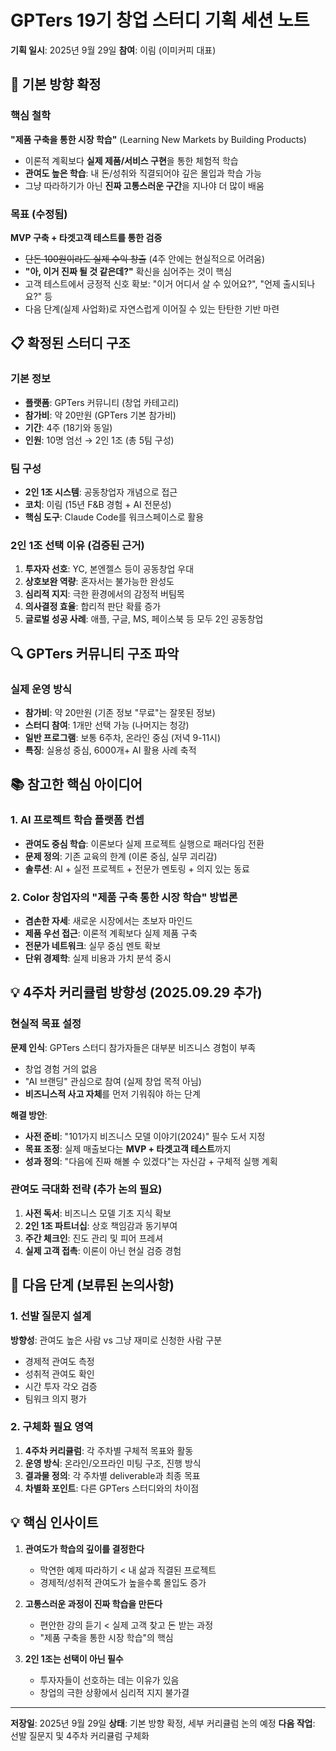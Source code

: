 # GPTers 19기 창업 스터디 기획 세션 노트

**기획 일시**: 2025년 9월 29일
**참여**: 이림 (이미커피 대표)

## 🎯 기본 방향 확정

### 핵심 철학
**"제품 구축을 통한 시장 학습"** (Learning New Markets by Building Products)
- 이론적 계획보다 **실제 제품/서비스 구현**을 통한 체험적 학습
- **관여도 높은 학습**: 내 돈/성취와 직결되어야 깊은 몰입과 학습 가능
- 그냥 따라하기가 아닌 **진짜 고통스러운 구간**을 지나야 더 많이 배움

### 목표 (수정됨)
**MVP 구축 + 타겟고객 테스트를 통한 검증**
- ~~단돈 100원이라도 실제 수익 창출~~ (4주 안에는 현실적으로 어려움)
- **"아, 이거 진짜 될 것 같은데?"** 확신을 심어주는 것이 핵심
- 고객 테스트에서 긍정적 신호 확보: "이거 어디서 살 수 있어요?", "언제 출시되나요?" 등
- 다음 단계(실제 사업화)로 자연스럽게 이어질 수 있는 탄탄한 기반 마련

## 📋 확정된 스터디 구조

### 기본 정보
- **플랫폼**: GPTers 커뮤니티 (창업 카테고리)
- **참가비**: 약 20만원 (GPTers 기본 참가비)
- **기간**: 4주 (18기와 동일)
- **인원**: 10명 엄선 → 2인 1조 (총 5팀 구성)

### 팀 구성
- **2인 1조 시스템**: 공동창업자 개념으로 접근
- **코치**: 이림 (15년 F&B 경험 + AI 전문성)
- **핵심 도구**: Claude Code를 워크스페이스로 활용

### 2인 1조 선택 이유 (검증된 근거)
1. **투자자 선호**: YC, 본엔젤스 등이 공동창업 우대
2. **상호보완 역량**: 혼자서는 불가능한 완성도
3. **심리적 지지**: 극한 환경에서의 감정적 버팀목
4. **의사결정 효율**: 합리적 판단 확률 증가
5. **글로벌 성공 사례**: 애플, 구글, MS, 페이스북 등 모두 2인 공동창업

## 🔍 GPTers 커뮤니티 구조 파악

### 실제 운영 방식
- **참가비**: 약 20만원 (기존 정보 "무료"는 잘못된 정보)
- **스터디 참여**: 1개만 선택 가능 (나머지는 청강)
- **일반 프로그램**: 보통 6주차, 온라인 중심 (저녁 9-11시)
- **특징**: 실용성 중심, 6000개+ AI 활용 사례 축적

## 📚 참고한 핵심 아이디어

### 1. AI 프로젝트 학습 플랫폼 컨셉
- **관여도 중심 학습**: 이론보다 실제 프로젝트 실행으로 패러다임 전환
- **문제 정의**: 기존 교육의 한계 (이론 중심, 실무 괴리감)
- **솔루션**: AI + 실전 프로젝트 + 전문가 멘토링 + 의지 있는 동료

### 2. Color 창업자의 "제품 구축 통한 시장 학습" 방법론
- **겸손한 자세**: 새로운 시장에서는 초보자 마인드
- **제품 우선 접근**: 이론적 계획보다 실제 제품 구축
- **전문가 네트워크**: 실무 중심 멘토 확보
- **단위 경제학**: 실제 비용과 가치 분석 중시

## 💡 4주차 커리큘럼 방향성 (2025.09.29 추가)

### 현실적 목표 설정
**문제 인식**: GPTers 스터디 참가자들은 대부분 비즈니스 경험이 부족
- 창업 경험 거의 없음
- "AI 브랜딩" 관심으로 참여 (실제 창업 목적 아님)
- **비즈니스적 사고 자체**를 먼저 기워줘야 하는 단계

**해결 방안**:
- **사전 준비**: "101가지 비즈니스 모델 이야기(2024)" 필수 도서 지정
- **목표 조정**: 실제 매출보다는 **MVP + 타겟고객 테스트**까지
- **성과 정의**: "다음에 진짜 해볼 수 있겠다"는 자신감 + 구체적 실행 계획

### 관여도 극대화 전략 (추가 논의 필요)
1. **사전 독서**: 비즈니스 모델 기초 지식 확보
2. **2인 1조 파트너십**: 상호 책임감과 동기부여
3. **주간 체크인**: 진도 관리 및 피어 프레셔
4. **실제 고객 접촉**: 이론이 아닌 현실 검증 경험

## 🚧 다음 단계 (보류된 논의사항)

### 1. 선발 질문지 설계
**방향성**: 관여도 높은 사람 vs 그냥 재미로 신청한 사람 구분
- 경제적 관여도 측정
- 성취적 관여도 확인
- 시간 투자 각오 검증
- 팀워크 의지 평가

### 2. 구체화 필요 영역
1. **4주차 커리큘럼**: 각 주차별 구체적 목표와 활동
2. **운영 방식**: 온라인/오프라인 미팅 구조, 진행 방식
3. **결과물 정의**: 각 주차별 deliverable과 최종 목표
4. **차별화 포인트**: 다른 GPTers 스터디와의 차이점

## 💡 핵심 인사이트

1. **관여도가 학습의 깊이를 결정한다**
   - 막연한 예제 따라하기 < 내 삶과 직결된 프로젝트
   - 경제적/성취적 관여도가 높을수록 몰입도 증가

2. **고통스러운 과정이 진짜 학습을 만든다**
   - 편안한 강의 듣기 < 실제 고객 찾고 돈 받는 과정
   - "제품 구축을 통한 시장 학습"의 핵심

3. **2인 1조는 선택이 아닌 필수**
   - 투자자들이 선호하는 데는 이유가 있음
   - 창업의 극한 상황에서 심리적 지지 불가결

---

**저장일**: 2025년 9월 29일
**상태**: 기본 방향 확정, 세부 커리큘럼 논의 예정
**다음 작업**: 선발 질문지 및 4주차 커리큘럼 구체화